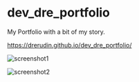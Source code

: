 # dev_dre_portfolio

My Portfolio with a bit of my story.  

https://drerudin.github.io/dev_dre_portfolio/

![screenshot1](https://user-images.githubusercontent.com/99576524/164878192-e971f1d9-eabc-4a7b-a22a-aee23b1a38b0.png)

![screenshot2](https://user-images.githubusercontent.com/99576524/164878281-56c71027-70c0-4526-a224-f51ffe94db83.png)


